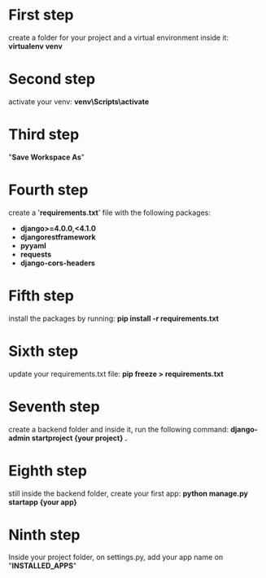 # First step
create a folder for your project and a virtual environment inside it: **virtualenv venv**

# Second step
activate your venv: **venv\Scripts\activate**

# Third step
"**Save Workspace As**"

# Fourth step
create a '**requirements.txt**' file with the following packages:
- **django>=4.0.0,<4.1.0**
- **djangorestframework**
- **pyyaml**
- **requests**
- **django-cors-headers**

# Fifth step
install the packages by running: **pip install -r requirements.txt**

# Sixth step
update your requirements.txt file: **pip freeze > requirements.txt**

# Seventh step
create a backend folder and inside it, run the following command: **django-admin startproject {your project} .**

# Eighth step
still inside the backend folder, create your first app: **python manage.py startapp {your app}**

# Ninth step
Inside your project folder, on settings.py, add your app name on "**INSTALLED_APPS**"
